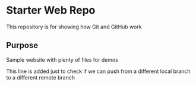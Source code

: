 # Starter Web Repo

This repository is for showing how Git and GitHub work

## Purpose

Sample website with plenty of files for demos

This line is added just to check if we can push from a different local branch to a different remote branch
